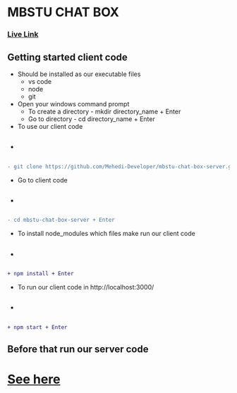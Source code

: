 # MBSTU CHAT BOX

### [Live Link](https://mbstu-chat-box.web.app/)

## Getting started client code
* Should be installed as our executable files
    * vs code
    * node
    * git
* Open your windows command prompt
    * To create a directory - mkdir directory_name + Enter
    * Go to directory - cd directory_name + Enter
* To use our client code
* <h2>
```diff
- git clone https://github.com/Mehedi-Developer/mbstu-chat-box-server.git + Enter
```
</h2>

* Go to client code
* <h2>
```diff
- cd mbstu-chat-box-server + Enter
```
</h2>

* To install node_modules which files make run our client code
* <h2>
```diff
+ npm install + Enter
```

</h2>

* To run our client code in http://localhost:3000/
* <h2>
```diff
+ npm start + Enter
```
</h2>

## Before that run our server code

# [See here](https://github.com/Mehedi-Developer/mbstu-chat-box-server/tree/dev-mmhk)